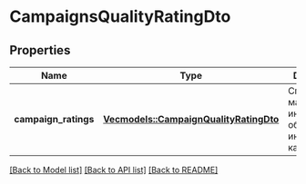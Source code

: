 # CampaignsQualityRatingDto

## Properties

Name | Type | Description | Notes
------------ | ------------- | ------------- | -------------
**campaign_ratings** | [**Vec<models::CampaignQualityRatingDto>**](CampaignQualityRatingDTO.md) | Список магазинов c информацией об их индексе качества. | 

[[Back to Model list]](../README.md#documentation-for-models) [[Back to API list]](../README.md#documentation-for-api-endpoints) [[Back to README]](../README.md)


